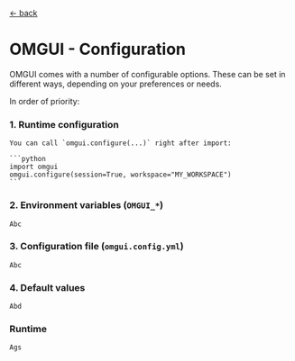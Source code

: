 [&larr; back](../)

# OMGUI - Configuration

OMGUI comes with a number of configurable options. These can be set in different ways, depending on your preferences or needs.

In order of priority:

### 1. Runtime configuration

    You can call `omgui.configure(...)` right after import:

    ```python
    import omgui
    omgui.configure(session=True, workspace="MY_WORKSPACE")
    ```

### 2. Environment variables (`OMGUI_*`)

    Abc

### 3. Configuration file (`omgui.config.yml`)

    Abc

### 4. Default values

    Abd

### Runtime

    Ags
